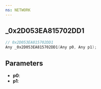 ```yaml
---
ns: NETWORK
---
```

## _0x2D053EA815702DD1

```c
// 0x2D053EA815702DD1
Any _0x2D053EA815702DD1(Any p0, Any p1);
```

## Parameters
* **p0**:
* **p1**:

